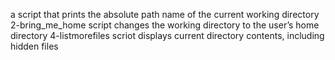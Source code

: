 a script that prints the absolute path name of the current working directory
2-bring_me_home script changes the working directory to the user’s home directory
4-listmorefiles scriot displays current directory contents, including hidden files
